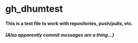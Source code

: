 # gh_dhumtest

#### This is a test file to work with repositories, push/pulls, etc.
##### (Also apparently commit messages are a thing...)
